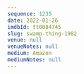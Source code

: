 ```yaml
---
sequence: 1235
date: 2022-01-26
imdbId: tt0084745
slug: swamp-thing-1982
venue: null
venueNotes: null
medium: Amazon
mediumNotes: null
---
```

